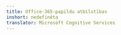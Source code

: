 ```yaml
---
title: Office-365-papildu atbilstības
inshort: nedefinēta
translator: Microsoft Cognitive Services
---
```





